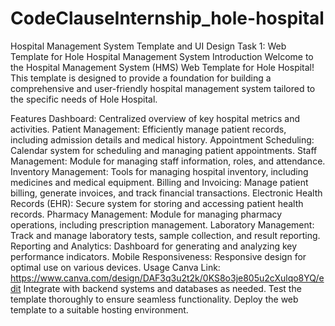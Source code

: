 # CodeClauseInternship_hole-hospital
Hospital Management System Template and UI Design
Task 1: Web Template for Hole Hospital Management System
Introduction
Welcome to the Hospital Management System (HMS) Web Template for Hole Hospital! This template is designed to provide a foundation for building a comprehensive and user-friendly hospital management system tailored to the specific needs of Hole Hospital.

Features
Dashboard: Centralized overview of key hospital metrics and activities.
Patient Management: Efficiently manage patient records, including admission details and medical history.
Appointment Scheduling: Calendar system for scheduling and managing patient appointments.
Staff Management: Module for managing staff information, roles, and attendance.
Inventory Management: Tools for managing hospital inventory, including medicines and medical equipment.
Billing and Invoicing: Manage patient billing, generate invoices, and track financial transactions.
Electronic Health Records (EHR): Secure system for storing and accessing patient health records.
Pharmacy Management: Module for managing pharmacy operations, including prescription management.
Laboratory Management: Track and manage laboratory tests, sample collection, and result reporting.
Reporting and Analytics: Dashboard for generating and analyzing key performance indicators.
Mobile Responsiveness: Responsive design for optimal use on various devices.
Usage
Canva Link: https://www.canva.com/design/DAF3q3u2t2k/0KS8o3je805u2cXulqo8YQ/edit
Integrate with backend systems and databases as needed.
Test the template thoroughly to ensure seamless functionality.
Deploy the web template to a suitable hosting environment.
